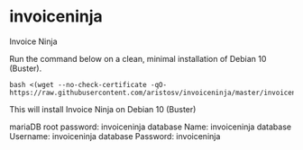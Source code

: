 # invoiceninja

Invoice Ninja

Run the command below on a clean, minimal installation of Debian 10 (Buster).
```
bash <(wget --no-check-certificate -qO- https://raw.githubusercontent.com/aristosv/invoiceninja/master/invoiceninja)
```
This will install Invoice Ninja on Debian 10 (Buster)

mariaDB root password: invoiceninja
database Name: invoiceninja
database Username: invoiceninja
database Password: invoiceninja
